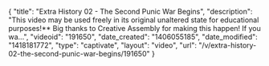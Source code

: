 {
    "title": "Extra History 02 - The Second Punic War Begins",
    "description": "This video may be used freely in its original unaltered state for educational purposes!** Big thanks to Creative Assembly for making this happen! If you wa...",
    "videoid": "191650",
    "date_created": "1406055185",
    "date_modified": "1418181772",
    "type": "captivate",
    "layout": "video",
    "url": "\/v\/extra-history-02-the-second-punic-war-begins\/191650"
}